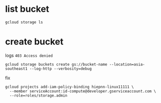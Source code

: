 # list bucket
```
gcloud storage ls
```
# create bucket
logs `403 Access denied` 

```
gcloud storage buckets create gs://bucket-name --location=asia-southeast1 --log-http --verbosity=debug
```
fix
```
gcloud projects add-iam-policy-binding hiepnn-linux11111 \
  --member serviceAccount:id-compute@developer.gserviceaccount.com \
  --role=roles/storage.admin
```
